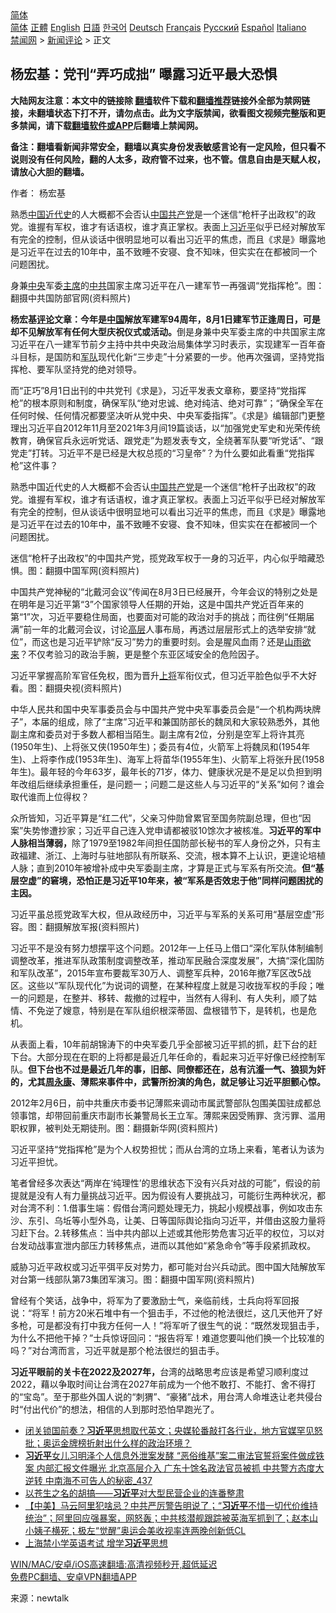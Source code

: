  <!-- 面包屑导航 --> <div class="breadcrumb"><!-- GTranslate: https://gtranslate.io/ -->  <div class="switcher notranslate">  <div class="selected">  <a href="#" onclick="return false;"> 简体</a>  </div>  <div class="option">  <a href="https://www.bannedbook.org" onclick="doGTranslate('zh-CN|zh-CN');jQuery('div.switcher div.selected a').html(jQuery(this).html());return false;" title="简体中文" class="nturl selected"> 简体</a>  <a href="https://www.bannedbook.org/zh-tw/" onclick="doGTranslate('zh-CN|zh-TW');jQuery('div.switcher div.selected a').html(jQuery(this).html());return false;" title="繁體中文" class="nturl"> 正體</a>  <a href="https://www.bannedbook.org/en/" onclick="doGTranslate('zh-CN|en');jQuery('div.switcher div.selected a').html(jQuery(this).html());return false;" title="English" class="nturl"> English</a>  <a href="https://www.bannedbook.org/ja/" onclick="doGTranslate('zh-CN|ja');jQuery('div.switcher div.selected a').html(jQuery(this).html());return false;" title="日本語" class="nturl"> 日語</a>  <a href="https://www.bannedbook.org/ko/" onclick="doGTranslate('zh-CN|ko');jQuery('div.switcher div.selected a').html(jQuery(this).html());return false;" title="한국어" class="nturl"> 한국어</a>  <a href="https://www.bannedbook.org/de/" onclick="doGTranslate('zh-CN|de');jQuery('div.switcher div.selected a').html(jQuery(this).html());return false;" title="Deutsch" class="nturl"> Deutsch</a>  <a href="https://www.bannedbook.org/fr/" onclick="doGTranslate('zh-CN|fr');jQuery('div.switcher div.selected a').html(jQuery(this).html());return false;" title="Français" class="nturl"> Français</a>  <a href="https://www.bannedbook.org/ru/" onclick="doGTranslate('zh-CN|ru');jQuery('div.switcher div.selected a').html(jQuery(this).html());return false;" title="Русский" class="nturl"> Русский</a>  <a href="https://www.bannedbook.org/es/" onclick="doGTranslate('zh-CN|es');jQuery('div.switcher div.selected a').html(jQuery(this).html());return false;" title="Español" class="nturl"> Español</a>  <a href="https://www.bannedbook.org/it/" onclick="doGTranslate('zh-CN|it');jQuery('div.switcher div.selected a').html(jQuery(this).html());return false;" title="Italiano" class="nturl"> Italiano</a>  </div>  </div>      <div class='breadcrumb-sub'><!-- Breadcrumb NavXT 6.3.0 --> <a href="https://www.bannedbook.org/" class="home">禁闻网</a> &gt; <a href="https://www.bannedbook.org/bnews/comments/" class="category">新闻评论</a> &gt; 正文</div></div><h2>杨宏基：党刊“弄巧成拙” 曝露习近平最大恐惧</h2> <p class="notice"><b>大陆网友注意：本文中的链接除 <a href="https://github.com/bannedbook/fanqiang" >翻墙</a>软件下载和<a href="https://github.com/killgcd/justmysocks/blob/master/README.md">翻墙推荐</a>链接外全部为禁网链接，未翻墙状态下打不开，请勿点击。此为文字版禁闻，欲看图文视频完整版和更多禁闻，请下载<a href="https://github.com/bannedbook/fanqiang">翻墙软件或APP</a>后翻墙上禁闻网。</p><p>备注：翻墙看新闻非常安全，翻墙以真实身份发表敏感言论有一定风险，但只看不说则没有任何风险，翻的人太多，政府管不过来，也不管。信息自由是天赋人权，请放心大胆的翻墙。</b></p>  <div class="entry"> <p>作者： 杨宏基</p> <p id="summary">熟悉<span class='wp_keywordlink'><a href="https://www.bannedbook.org/forum2/topic987.html" title="中国近代史" target="_blank">中国近代史</a></span>的人大概都不会否认<span class='wp_keywordlink_affiliate'><a href="https://www.bannedbook.org/" title="中国" target="_blank">中国</a></span><a href="https://www.bannedbook.org/bnews/tag/%e5%85%b1%e4%ba%a7%e5%85%9a/" class="st_tag internal_tag" rel="tag" title="标签 共产党 下的日志">共产党</a>是一个迷信“枪杆子出政权”的政党。谁握有军权，谁才有话语权，谁才真正掌权。表面上<a href="https://www.bannedbook.org/bnews/tag/%e4%b9%a0%e8%bf%91%e5%b9%b3/" class="st_tag internal_tag" rel="tag" title="标签 习近平 下的日志">习近平</a>似乎已经对解放军有完全的控制，但从谈话中很明显地可以看出习近平的焦虑，而且《求是》曝露地是习近平在过去的10年中，虽不致睡不安寝、食不知味，但实实在在都被同一个问题困扰。</p> <p id="conimg">身兼<a href="https://www.bannedbook.org/bnews/tag/%E4%B8%AD%E5%A4%AE/" class="st_tag internal_tag" rel="tag" title="标签 中央 下的日志">中央</a>军委<a href="https://www.bannedbook.org/bnews/tag/%E4%B8%BB%E5%B8%AD/" class="st_tag internal_tag" rel="tag" title="标签 主席 下的日志">主席</a>的<a href="https://www.bannedbook.org/bnews/tag/%e4%b8%ad%e5%85%b1/" class="st_tag internal_tag" rel="tag" title="标签 中共 下的日志">中共</a>国家主席习近平在八一建军节一再强调“党指挥枪”。图：翻摄中共国防部官网(资料照片)</p> <p><strong>杨宏基<span class='wp_keywordlink_affiliate'><a href="https://www.bannedbook.org/bnews/comments/" title="新闻评论" target="_blank">评论</a></span>文章：今年是<a href="https://www.bannedbook.org/bnews/tag/%E4%B8%AD%E5%9B%BD/" class="st_tag internal_tag" rel="tag" title="标签 中国 下的日志">中国</a>解放军建军94周年，8月1日建军节正逢周日，可是却不见解放军有任何大型庆祝仪式或活动。</strong>倒是身兼中央军委主席的中共国家主席习近平在八一建军节前夕主持中共中央政治局集体学习时表示，实现建军一百年奋斗目标，是国防和<a href="https://www.bannedbook.org/bnews/tag/%E5%86%9B%E9%98%9F/" class="st_tag internal_tag" rel="tag" title="标签 军队 下的日志">军队</a>现代化新“三步走”十分紧要的一步。他再次强调，坚持党指挥枪、要军队坚持党的绝对领导。</p> <p>而“正巧”8月1日出刊的中共党刊《求是》，习近平发表文章称，要坚持“党指挥枪”的根本原则和制度，确保军队“绝对忠诚、绝对纯洁、绝对可靠”；“确保全军在任何时候、任何情况都要坚决听从党中央、中央军委指挥”。《求是》编辑部门更整理出习近平自2012年11月至2021年3月间19篇谈话，以“加强党史军史和光荣传统教育，确保官兵永远听党话、跟党走”为题发表专文，全绕著军队要“听党话”、“跟党走”打转。习近平不是已经是大权总揽的“习皇帝”？为什么要如此看重“党指挥枪”这件事？</p>  <p>熟悉中国近代史的人大概都不会否认<a href="https://www.bannedbook.org/bnews/tag/%e4%b8%ad%e5%9b%bd%e5%85%b1%e4%ba%a7%e5%85%9a/" class="st_tag internal_tag" rel="tag" title="标签 中国共产党 下的日志">中国共产党</a>是一个迷信“枪杆子出政权”的政党。谁握有军权，谁才有话语权，谁才真正掌权。表面上习近平似乎已经对解放军有完全的控制，但从谈话中很明显地可以看出习近平的焦虑，而且《求是》曝露地是习近平在过去的10年中，虽不致睡不安寝、食不知味，但实实在在都被同一个问题困扰。</p> <p>迷信“枪杆子出政权”的中国共产党，揽党政军权于一身的习近平，内心似乎暗藏恐惧。图：翻摄中国军网(资料照片)</p> <p>中国共产党神秘的“北戴河会议”传闻在8月3日已经展开，今年会议的特别之处是在明年是习近平第“3”个国家领导人任期的开始，这是中国共产党近百年来的第“1”次，习近平要稳住局面，也要面对可能的政治对手的挑战；而往例“任期届满”前一年的北戴河会议，讨论<span class='wp_keywordlink_affiliate'><a href="https://www.bannedbook.org/bnews/ccpdope/" title="中共高层内幕" target="_blank">高层</a></span>人事布局，再透过层层形式上的选举安排“就位”，而这也是习近平铲除“反习”势力的重要时刻。会是腥风血雨？还是<span class='wp_keywordlink'><a href="https://www.bannedbook.org/forum11/topic603.html" title="我们告诉未来 第五集 山雨欲来" target="_blank">山雨欲来</a></span>？不仅考验习的政治手腕，更是整个东亚区域安全的危险因子。</p> <p>习近平掌握高阶军官任免权，图为晋升<a href="https://www.bannedbook.org/bnews/tag/%e4%b8%8a%e5%b0%86/" class="st_tag internal_tag" rel="tag" title="标签 上将 下的日志">上将</a>军衔仪式，但习近平脸色似乎不大好看。图：翻摄央视(资料照片)</p> <p>中华人民共和国中央军事委员会与中国共产党中央军事委员会是“一个机构两块牌子”，本届的组成，除了“主席”习近平和兼国防部长的魏凤和大家较熟悉外，其他副主席和委员对于多数人都相当陌生。副主席有2位，分别是空军上将许其亮(1950年生)、上将张又侠(1950年生)；委员有4位，火箭军上将魏凤和(1954年生)、上将李作成(1953年生)、海军上将苗华(1955年生)、火箭军上将张升民(1958年生)。最年轻的今年63岁，最年长的71岁，体力、健康状况是不是足以负担到明年改组后继续承担重任，是问题一；问题二是这些人与习近平的“关系”如何？谁会取代谁而上位得权？</p>  <p>众所皆知，习近平算是“红二代”，父亲习仲勋曾累官至国务院副总理，但也“因案”失势惨遭抄家；习近平自己连入党申请都被驳10馀次才被核准。<strong>习近平的军中人脉相当薄弱，</strong>除了1979至1982年间担任国防部长秘书的军人身份之外，只有主政福建、浙江、上海时与驻地部队有所联系、交流，根本算不上认识，更遑论培植人脉；直到2010年被增补成中央军委副主席，才算是正式与军系有所交流。<strong>但“基层空虚”的窘境，恐怕正是习近平10年来，被“军系是否效忠于他”同样问题困扰的主因。</strong></p> <p>习近平虽总揽党政军大权，但从政经历中，习近平与军系的关系可用“基层空虚”形容。图：翻摄解放军报(资料照片)</p> <p>习近平不是没有努力想摆平这个问题。2012年一上任马上借口“深化军队体制编制调整改革，推进军队政策制度调整改革，推动军民融合深度发展”，大搞“深化国防和军队改革”，2015年宣布要裁军30万人、调整军兵种，2016年撤7军区改5战区。这些以“军队现代化”为说词的调整，在某种程度上就是习收拢军权的手段；唯一的问题是，在整并、移转、裁撤的过程中，当然有人得利、有人失利，顺了姑情、不免逆了嫂意，特别是在军队组织根深蒂固、盘根错节下，是转机，也是危机。</p> <p>从表面上看，10年前胡锦涛下的中央军委几乎全部被习近平抓的抓，赶下台的赶下台。大部分现在在职的上将都是最近几年任命的，看起来习近平好像已经控制军队。<strong>但下台也不过是最近几年的事，旧部、同僚都还在，总有沆瀣一气、狼狈为奸的，尤其<span class='wp_keywordlink'><a href="https://www.bannedbook.org/forum2/topic2891.html" title="《周永康其人》《周永康传》" target="_blank">周永康</a></span>、薄熙来事件中，武警所扮演的角色，就足够让习近平胆颤心惊。</strong></p> <p>2012年2月6日，前中共重庆市委书记薄熙来调动市属武警部队包围美国驻成都总领事馆，却带回前重庆市副市长兼警局长王立军。薄熙来因受贿罪、贪污罪、滥用职权罪，被判处无期徒刑。图：翻摄新华网(资料照片)</p>  <p>习近平坚持“党指挥枪”是为个人权势担忧；而从台湾的立场上来看，笔者认为该为习近平担忧。</p> <p>笔者曾经多次表达“两岸在‘纯理性’的思维状态下没有兴兵对战的可能”，假设的前提就是没有人有力量挑战习近平。因为假设有人要挑战习，可能衍生两种状况，都对台湾不利：1.借事生端：假借台湾问题处理无力，挑起小规模战事，例如攻击东沙、东引、乌坵等小型外岛，让美、日等国际舆论指向习近平，并借由这股力量将习赶下台。2.转移焦点：当中共内部以上述或其他形势危害习近平的权位，习以对台发动战事宣泄内部压力转移焦点，进而以其他如“紧急命令”等手段紧抓政权。</p> <p>威胁习近平政权或习近平弭平反对势力，都可能对台兴兵动武。图中国大陆解放军对台第一线部队第73集团军演习。图：翻摄中国军网(资料照片)</p> <p>曾经有个笑话，战争中，将军为了要激励士气，亲临前线，士兵向将军回报说：“将军！前方20米石堆中有一个狙击手，不过他的枪法很烂，这几天他开了好多枪，可是都没有打中我方任何一人！”将军听了很生气的说：“既然发现狙击手，为什么不把他干掉？”士兵惊讶回问：“报告将军！难道您要叫他们换一个比较准的吗？”对台湾而言，习近平就是那个枪法很烂的狙击手。</p> <p><strong>习近平眼前的关卡在2022及2027年，</strong>台湾的战略思考应该是希望习顺利度过2022，藉以争取时间让台湾在2027年前成为一个他不敢打、不能打、舍不得打的“宝岛”。至于那些外国人说的“刺猬”、“豪猪”战术，用台湾人命堆迭让老共侵台时“付出代价”的想法，相信的人到那时恐怕早跑光了。</p>  <ul class='op-related-articles' title='相关阅读'> <li><a href='https://www.bannedbook.org/bnews/comments/20210810/1603492.html' target='_blank'>闭关锁国前奏？<b>习近平</b>思想取代英文；央媒轮番敲打各行业，地方官媒罕见怒批；奥运金牌榜折射出什么样的政治环境？</a></li> <li><a href='https://www.bannedbook.org/bnews/comments/20210810/1603451.html' target='_blank'><b>习近平</b>女儿习明泽个人信息外泄案发酵 “恶俗维基”案二审法官誓将案件做成铁案 内部汇报文件曝光 北京高层介入 广东十馀名政法官员被抓 中共警方态度大逆转 中南海不可告人的秘密_437</a></li> <li><a href='https://www.bannedbook.org/bnews/baitai/20210810/1603387.html' target='_blank'>以苍生之名的胡搞——<b>习近平</b>对大型民营企业的连番整肃</a></li> <li><a href='https://www.bannedbook.org/bnews/bannedvideo/20210810/1603360.html' target='_blank'>【中美】马云阿里犯啥忌？中共严厉警告明说了；“<b>习近平</b>不惜一切代价维持统治”；阿里回应强暴案，网怒轰；中共核潜舰跟踪被英海军抓到了；赵本山小姨子横死；极左“觉醒”奥运会美收视率连两晚创新低CL</a></li> <li><a href='https://www.bannedbook.org/bnews/taiwannews/20210810/1603323.html' target='_blank'>上海禁小学英语考试 增学<b>习近平</b>思想</a></li> </ul> <p class="texttj"> <a href="https://github.com/bannedbook/fanqiang/wiki/V2ray%E6%9C%BA%E5%9C%BA" target="_blank">WIN/MAC/安卓/iOS高速翻墙:高清视频秒开,超低延迟</a><br/> <a href="https://github.com/bannedbook/fanqiang/wiki/%E7%A6%81%E9%97%BB%E7%BD%91%E5%AE%89%E5%8D%93%E7%BF%BB%E5%A2%99%E6%96%B0%E9%97%BBAPP" target="_blank">免费PC翻墙、安卓VPN翻墙APP</a></p><p> 来源：newtalk </p><a name='sharetosocial'></a>  <div style="margin-bottom:5px;padding-bottom:5px;clear:both"> <div id="archive-pix-1" class="banner-ads"> <!-- AuctionX Display platform tag START --> <div id="26318x728x90x621x_ADSLOT2" clicktrack="%%CLICK_URL_ESC%%"></div> <!-- AuctionX Display platform tag END --> </div> <div id="archive-pix-2" class="banner-ads"> <!-- AuctionX Display platform tag START --> <div id="26315x300x250x621x_ADSLOT2" clicktrack="%%CLICK_URL_ESC%%"></div> <!-- AuctionX Display platform tag END --> </div> </div>  <div id="archive-pix-1" class="banner-ads"> <!-- AuctionX Display platform tag START --> <div id="26318x728x90x621x_ADSLOT3" clicktrack="%%CLICK_URL_ESC%%"></div> <!-- AuctionX Display platform tag END --> </div> </div><!--END ENTRY--> 